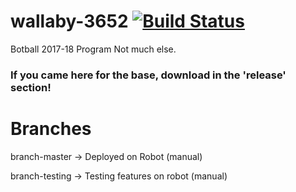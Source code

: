 # wallaby-3652 [![Build Status](https://travis-ci.org/schineaj23/wallaby-3652.svg?branch=testing)](https://travis-ci.org/schineaj23/wallaby-3652)
Botball 2017-18 Program
Not much else.

### If you came here for the base, download in the 'release' section!

# Branches
branch-master -> Deployed on Robot (manual)

branch-testing -> Testing features on robot (manual)
